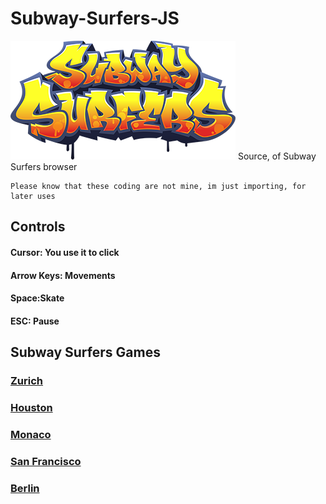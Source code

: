 # Subway-Surfers-JS
<img src="Images/Subway Surfers.png" alt="Alt text" title="Optional title">
    Source, of Subway Surfers browser

    Please know that these coding are not mine, im just importing, for later uses
  
  ## Controls
#### Cursor: You use it to click
#### Arrow Keys: Movements
#### Space:Skate
#### ESC: Pause

  ## Subway Surfers Games
### [Zurich](https://coolan127gamer.github.io/Subway-Surfers-JS/Zurich)
### [Houston](https://coolan127gamer.github.io/Subway-Surfers-JS/Houston/)
### [Monaco](https://coolan127gamer.github.io/Subway-Surfers-JS/Monaco/)
### [San Francisco](https://coolan127gamer.github.io/Subway-Surfers-JS/San%20Francisco/)
### [Berlin](https://coolan127gamer.github.io/Subway-Surfers-JS/Berlin/)
